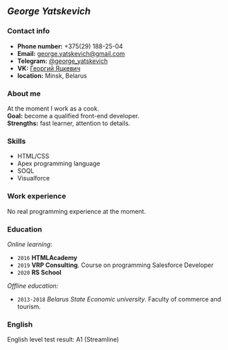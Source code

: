 ***George Yatskevich***
-------------
### Contact info
- **Phone number:** +375(29) 188-25-04
- **Email:** george.yatskevich@gmail.com
- **Telegram:** [@george_yatskevich][1]
- **VK:** [Георгий Яцкевич][2]
- **location:** Minsk, Belarus

### About me

At the moment I work as a cook.<br>
**Goal:** become a qualified front-end developer.<br>
**Strengths:** fast learner, attention to details.

### Skills
 - HTML/CSS
 - Apex programming language
 - SOQL
 - Visualforce

### Work experience

No real programming experience at the moment.

### Education 

*Online learning*:
 - `2016` **HTMLAcademy** 
 - `2019` **VRP Consulting**. Course on programming Salesforce Developer
 - `2020` **RS School**

*Offline education:*
 - `2013-2018` *Belarus State Economic university*. Faculty of commerce and tourism.

### English
English level test result: A1 (Streamline)

[1]: https://t.me/george_yatskevich
[2]: https://vk.com/id65958357